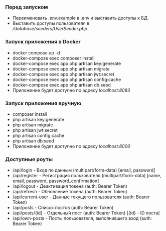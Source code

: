 ### Перед запуском
- Переименовать .env.example в .env и выставить доступы к БД.
- Выставить доступы пользователя в <i>/database/seeders/UserSeeder.php</i>

### Запуск приложения в Docker
- docker compose up -d
- docker-compose exec composer install
- docker-compose exec app php artisan key:generate
- docker-compose exec app php artisan migrate
- docker-compose exec app php artisan jwt:secret
- docker-compose exec app php artisan config:cache
- docker-compose exec app php artisan db:seed
- Приложение будет доступно по адресу <i>localhost:8083</i>

### Запуск приложения вручную
- composer install
- php artisan key:generate
- php artisan migrate
- php artisan jwt:secret
- php artisan config:cache
- php artisan db:seed
- Приложение будет доступно по адресу <i>localhost:8000</i>

### Доступные роуты
- /api/login        - Вход по данным (multipart/form-data) [email, password]
- /api/register     - Регистрация пользователя (multipart/form-data) [name, email, password, password_confirmation]
- /api/logout       - Деактивация токена (auth: Bearer Token)
- /api/refresh      - Обновление токена (auth: Bearer Token)
- /api/current-user - Данные текущего пользователя (auth: Bearer Token)
- /api/posts        - Список постов (auth: Bearer Token)
- /api/posts/{id}   - Отдельный пост (auth: Bearer Token) [{id} - ID поста]
- /api/own-posts    - Посты пользователя, выполнившего вход (auth: Bearer Token)
